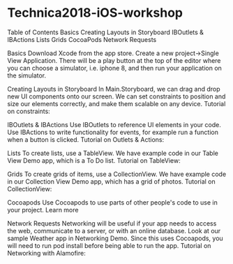 # Technica2018-iOS-workshop

Table of Contents
Basics
Creating Layouts in Storyboard
IBOutlets & IBActions
Lists
Grids
CocoaPods
Network Requests

Basics
Download Xcode from the app store. Create a new project->Single View Application. There will be a play button at the top of the editor where you can choose a simulator, i.e. iphone 8, and then run your application on the simulator.

Creating Layouts in Storyboard
In Main.Storyboard, we can drag and drop new UI components onto our screen. We can set constraints to position and size our elements correctly, and make them scalable on any device.
Tutorial on constraints:

IBOutlets & IBActions
Use IBOutlets to reference UI elements in your code. Use IBActions to write functionality for events, for example run a function when a button is clicked.
Tutorial on Outlets & Actions:

Lists
To create lists, use a TableView. We have example code in our Table View Demo app, which is a To Do list.
[]()
Tutorial on TableView:

Grids
To create grids of items, use a CollectionView. We have example code in our Collection View Demo app, which has a grid of photos.
Tutorial on CollectionView: 

Cocoapods
Use Cocoapods to use parts of other people's code to use in your project. Learn more []()

Network Requests
Networking will be useful if your app needs to access the web, communicate to a server, or with an online database.
Look at our sample Weather app in Networking Demo.
Since this uses Cocoapods, you will need to run pod install before being able to run the app.
Tutorial on Networking with Alamofire:
